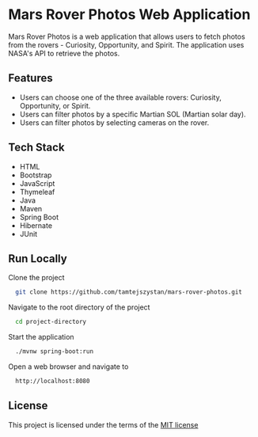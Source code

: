 
# Mars Rover Photos Web Application

Mars Rover Photos is a web application that allows users to fetch photos from the rovers - Curiosity, Opportunity, and Spirit. The application uses NASA's API to retrieve the photos.


## Features

- Users can choose one of the three available rovers: Curiosity, Opportunity, or Spirit.
- Users can filter photos by a specific Martian SOL (Martian solar day).
- Users can filter photos by selecting cameras on the rover.

## Tech Stack

- HTML
- Bootstrap
- JavaScript
- Thymeleaf
- Java
- Maven
- Spring Boot
- Hibernate
- JUnit

## Run Locally

Clone the project

```bash
  git clone https://github.com/tamtejszystan/mars-rover-photos.git
```

Navigate to the root directory of the project

```bash
  cd project-directory
```

Start the application

```bash
  ./mvnw spring-boot:run
```

Open a web browser and navigate to

```bash
  http://localhost:8080
```
## License

This project is licensed under the terms of the [MIT license](https://choosealicense.com/licenses/mit/)

